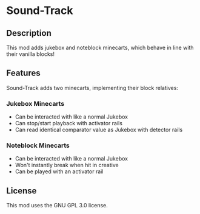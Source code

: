# Sound-Track

## Description

This mod adds jukebox and noteblock minecarts, which behave in line with their vanilla blocks!

## Features

Sound-Track adds two minecarts, implementing their block relatives:

### Jukebox Minecarts
- Can be interacted with like a normal Jukebox
- Can stop/start playback with activator rails
- Can read identical comparator value as Jukebox with detector rails

### Noteblock Minecarts
- Can be interacted with like a normal Jukebox
- Won't instantly break when hit in creative
- Can be played with an activator rail

## License

This mod uses the GNU GPL 3.0 license.
